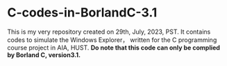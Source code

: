 # C-codes-in-BorlandC-3.1
This is my very repository created on 29th, July, 2023, PST. It contains codes to simulate the Windows Explorer， written for the C programming course project in AIA, HUST. 
**Do note that this code can only be complied by Borland C, version3.1.**
